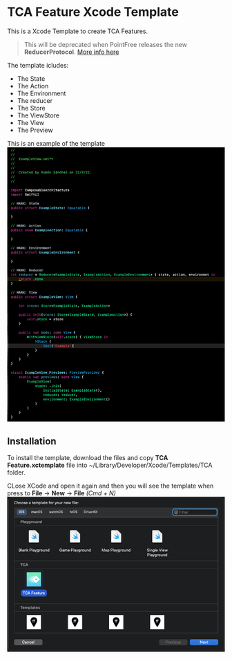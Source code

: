 # TCA Feature Xcode Template
This is a Xcode Template to create TCA Features. 

> This will be deprecated when PointFree releases the new **ReducerProtocol**. [More info here](https://github.com/pointfreeco/swift-composable-architecture/discussions/1282)

The template icludes:

* The State
* The Action
* The Environment
* The reducer
* The Store
* The ViewStore
* The View
* The Preview

This is an example of the template
![](https://github.com/Rubensv/TCA-Feature-Xcode-Template/blob/master/Assets/template.png)

## Installation
To install the template, download the files and copy **TCA Feature.xctemplate** file into ~/Library/Developer/Xcode/Templates/TCA folder.

CLose XCode and open it again and then you will see the template when press to **File** -> **New** -> **File** *(Cmd + N)*
![](https://github.com/Rubensv/TCA-Feature-Xcode-Template/blob/master/Assets/selector.png)


